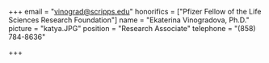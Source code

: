 +++
email = "vinograd@scripps.edu"
honorifics = ["Pfizer Fellow of the Life Sciences Research Foundation"]
name = "Ekaterina Vinogradova, Ph.D."
picture = "katya.JPG"
position = "Research Associate"
telephone = "(858) 784-8636"

+++

